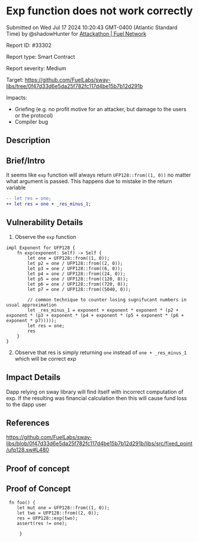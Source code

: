 
# Exp function does not work correctly

Submitted on Wed Jul 17 2024 10:20:43 GMT-0400 (Atlantic Standard Time) by @shadowHunter for [Attackathon | Fuel Network](https://immunefi.com/bounty/fuel-network-attackathon/)

Report ID: #33302

Report type: Smart Contract

Report severity: Medium

Target: https://github.com/FuelLabs/sway-libs/tree/0f47d33d6e5da25f782fc117d4be15b7b12d291b

Impacts:
- Griefing (e.g. no profit motive for an attacker, but damage to the users or the protocol)
- Compiler bug

## Description
## Brief/Intro
It seems like `exp` function will always return `UFP128::from((1, 0))` no matter what argument is passed. This happens due to mistake in the return variable

```diff
-- let res = one;
++ let res = one + _res_minus_1;
```

## Vulnerability Details
1. Observe the `exp` function

```
impl Exponent for UFP128 {
    fn exp(exponent: Self) -> Self {
        let one = UFP128::from((1, 0));
        let p2 = one / UFP128::from((2, 0));
        let p3 = one / UFP128::from((6, 0));
        let p4 = one / UFP128::from((24, 0));
        let p5 = one / UFP128::from((120, 0));
        let p6 = one / UFP128::from((720, 0));
        let p7 = one / UFP128::from((5040, 0));

        // common technique to counter losing sugnifucant numbers in usual approximation
        let _res_minus_1 = exponent + exponent * exponent * (p2 + exponent * (p3 + exponent * (p4 + exponent * (p5 + exponent * (p6 + exponent * p7)))));
        let res = one;
        res
    }
}
```

2. Observe that res is simply returning `one` instead of `one + _res_minus_1` which will be correct exp

## Impact Details
Dapp relying on sway library will find itself with incorrect computation of exp. If the resulting was financial calculation then this will cause fund loss to the dapp user

## References
https://github.com/FuelLabs/sway-libs/blob/0f47d33d6e5da25f782fc117d4be15b7b12d291b/libs/src/fixed_point/ufp128.sw#L480

        
## Proof of concept
## Proof of Concept

```
 fn foo() {
	let mut one = UFP128::from((1, 0));
    let two = UFP128::from((2, 0));
    res = UFP128::exp(two);
    assert(res != one);
         
     }
```